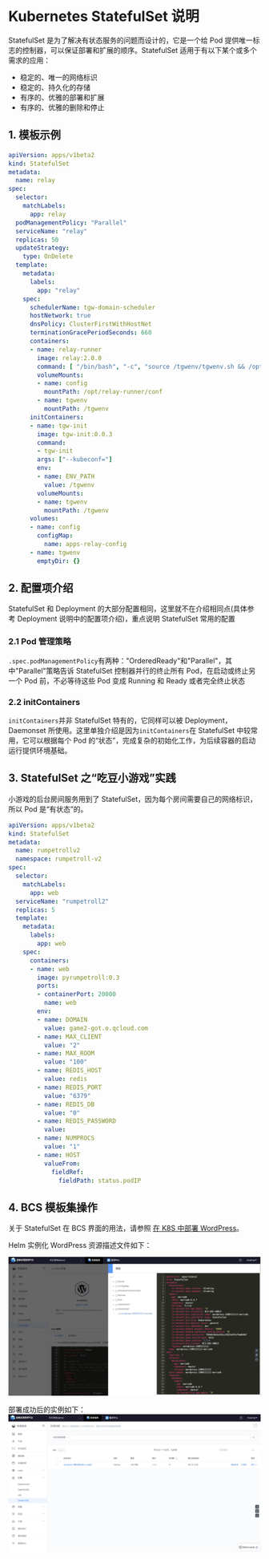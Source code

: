 # Kubernetes StatefulSet 说明

StatefulSet 是为了解决有状态服务的问题而设计的，它是一个给 Pod 提供唯一标志的控制器，可以保证部署和扩展的顺序。StatefulSet 适用于有以下某个或多个需求的应用：
- 稳定的、唯一的网络标识
- 稳定的、持久化的存储
- 有序的、优雅的部署和扩展
- 有序的、优雅的删除和停止

## 1. 模板示例
```yml
apiVersion: apps/v1beta2
kind: StatefulSet
metadata:
  name: relay
spec:
  selector:
    matchLabels:
      app: relay
  podManagementPolicy: "Parallel"
  serviceName: "relay"
  replicas: 50
  updateStrategy:
    type: OnDelete
  template:
    metadata:
      labels:
        app: "relay"
    spec:
      schedulerName: tgw-domain-scheduler
      hostNetwork: true
      dnsPolicy: ClusterFirstWithHostNet
      terminationGracePeriodSeconds: 660
      containers:
      - name: relay-runner
        image: relay:2.0.0
        command: [ "/bin/bash", "-c", "source /tgwenv/tgwenv.sh && /opt/relay-runner/bin/run_server -c /opt/relay-runner/conf/application.conf" ]
        volumeMounts:
        - name: config
          mountPath: /opt/relay-runner/conf
        - name: tgwenv
          mountPath: /tgwenv
      initContainers:
      - name: tgw-init
        image: tgw-init:0.0.3
        command:
        - tgw-init
        args: ["--kubeconf="]
        env:
        - name: ENV_PATH
          value: /tgwenv
        volumeMounts:
        - name: tgwenv
          mountPath: /tgwenv
      volumes:
      - name: config
        configMap:
          name: apps-relay-config
      - name: tgwenv
        emptyDir: {}
```
## 2. 配置项介绍
StatefulSet 和 Deployment 的大部分配置相同，这里就不在介绍相同点(具体参考 Deployment 说明中的配置项介绍)，重点说明 StatefulSet 常用的配置
### 2.1 Pod 管理策略
`.spec.podManagementPolicy`有两种："OrderedReady"和"Parallel"，其中"Parallel"策略告诉 StatefulSet 控制器并行的终止所有 Pod，在启动或终止另一个 Pod 前，不必等待这些 Pod 变成 Running 和 Ready 或者完全终止状态
### 2.2 initContainers
`initContainers`并非 StatefulSet 特有的，它同样可以被 Deployment，Daemonset 所使用。这里单独介绍是因为`initContainers`在 StatefulSet 中较常用，它可以根据每个 Pod 的“状态”，完成复杂的初始化工作，为后续容器的启动运行提供环境基础。

## 3. StatefulSet 之“吃豆小游戏”实践
小游戏的后台房间服务用到了 StatefulSet，因为每个房间需要自己的网络标识，所以 Pod 是“有状态”的。
```yml
apiVersion: apps/v1beta2
kind: StatefulSet
metadata:
  name: rumpetrollv2
  namespace: rumpetroll-v2
spec:
  selector:
    matchLabels:
      app: web
  serviceName: "rumpetroll2"
  replicas: 5
  template:
    metadata:
      labels:
        app: web
    spec:
      containers:
      - name: web
        image: pyrumpetroll:0.3
        ports:
        - containerPort: 20000
          name: web
        env:
        - name: DOMAIN
          value: game2-got.o.qcloud.com
        - name: MAX_CLIENT
          value: "2"
        - name: MAX_ROOM
          value: "100"
        - name: REDIS_HOST
          value: redis
        - name: REDIS_PORT
          value: "6379"
        - name: REDIS_DB
          value: "0"
        - name: REDIS_PASSWORD
          value:
        - name: NUMPROCS
          value: "1"
        - name: HOST
          valueFrom:
            fieldRef:
              fieldPath: status.podIP
```


## 4. BCS 模板集操作

关于 StatefulSet 在 BCS 界面的用法，请参照 [在 K8S 中部署 WordPress](../../../Scenes/Deploy_wordpress.md)。

Helm 实例化 WordPress 资源描述文件如下：

![](media/15684300467698.jpg)

部署成功后的实例如下：
![-w1677](media/15684299788323.jpg)
